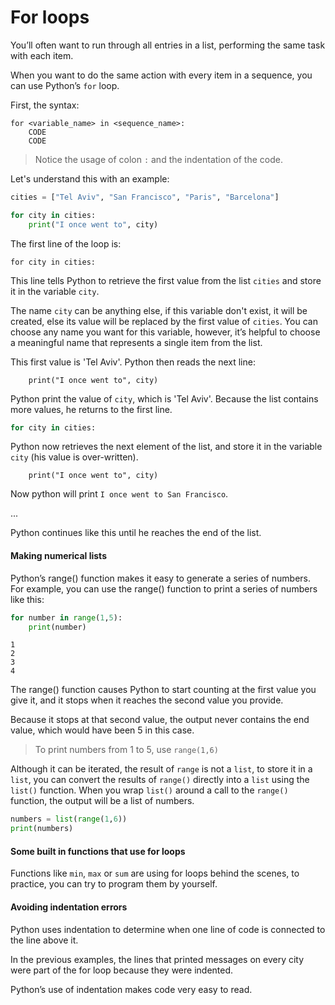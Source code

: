 # For loops

You’ll often want to run through all entries in a list, performing the same task with each item. 

When you want to do the same action with every item in a sequence, you can use Python’s `for` loop.

First, the syntax: 

```
for <variable_name> in <sequence_name>:
	CODE
	CODE
```

> Notice the usage of colon `:` and the indentation of the code.



Let's understand this with an example:

```python
cities = ["Tel Aviv", "San Francisco", "Paris", "Barcelona"]

for city in cities:
    print("I once went to", city)
```

The first line of the loop is:

```
for city in cities:
```

This line tells Python to retrieve the first value from the list `cities` and store it in the variable `city`.

The name `city` can be anything else, if this variable don't exist, it will be created, else its value will be replaced by the first value of `cities`. You can choose any name you want for this variable, however, it’s helpful to choose a meaningful name that represents a single item from the list.

 This first value is 'Tel Aviv'. Python then reads the next line:

```
    print("I once went to", city)
```

Python print the value of `city`, which is 'Tel Aviv'. Because the list contains more values, he returns to the first line.

```python
for city in cities:
```

Python now retrieves the next element of the list, and store it in the variable `city` (his value is over-written).

```
	print("I once went to", city)
```

Now python will print `I once went to San Francisco`.

...

Python continues like this until he reaches the end of the list.



#### Making numerical lists

Python’s range() function makes it easy to generate a series of numbers. For example, you can use the range() function to print a series of numbers like this:

```python
for number in range(1,5):
    print(number)
```

```
1
2
3
4
```

The range() function causes Python to start counting at the first value you give it, and it stops when it reaches the second value you provide. 

Because it stops at that second value, the output never contains the end value, which would have been 5 in this case. 

> To print numbers from 1 to 5, use `range(1,6)`



Although it can be iterated, the result of `range` is not a `list`, to store it in a `list`, you can convert the results of `range()` directly into a `list` using the `list()` function. When you wrap `list()` around a call to the `range()` function, the output will be a list of numbers.

```python
numbers = list(range(1,6))
print(numbers)
```



#### Some built in functions that use for loops

Functions like `min`, `max` or `sum` are using for loops behind the scenes, to practice, you can try to program them by yourself.



#### Avoiding indentation errors

Python uses indentation to determine when one line of code is connected to the line above it. 

In the previous examples, the lines that printed messages on every city were part of the for loop because they were indented.

Python’s use of indentation makes code very easy to read. 




